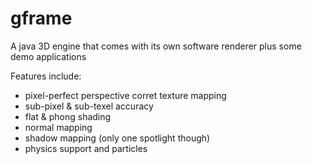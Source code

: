 # gframe
A java 3D engine that comes with its own software renderer plus some demo applications

Features include:
 - pixel-perfect perspective corret texture mapping
 - sub-pixel & sub-texel accuracy
 - flat & phong shading
 - normal mapping
 - shadow mapping (only one spotlight though)
 - physics support and particles
